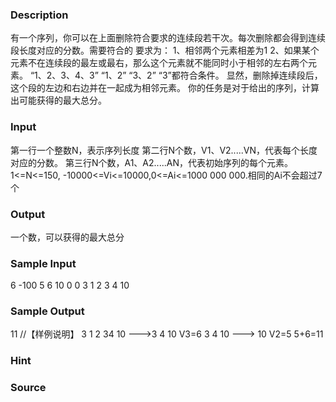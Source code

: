 
### Description

有一个序列，你可以在上面删除符合要求的连续段若干次。每次删除都会得到连续段长度对应的分数。需要符合的
要求为：
1、相邻两个元素相差为1
2、如果某个元素不在连续段的最左或最右，那么这个元素就不能同时小于相邻的左右两个元素。
“1、2、3、4、3” “1、2” “3、2” “3”都符合条件。
显然，删除掉连续段后，这个段的左边和右边并在一起成为相邻元素。
你的任务是对于给出的序列，计算出可能获得的最大总分。

### Input

第一行一个整数N，表示序列长度
第二行N个数，V1、V2.....VN，代表每个长度对应的分数。
第三行N个数，A1、A2.....AN，代表初始序列的每个元素。
1<=N<=150, -10000<=Vi<=10000,0<=Ai<=1000 000 000.相同的Ai不会超过7个


### Output
一个数，可以获得的最大总分
### Sample Input
6
-100 5 6 10 0 0
3 1 2 3 4 10

### Sample Output
11
//【样例说明】
3 1 2 34 10 --->3 4 10    V3=6
3 4 10 ---> 10           V2=5
5+6=11
### Hint

### Source

